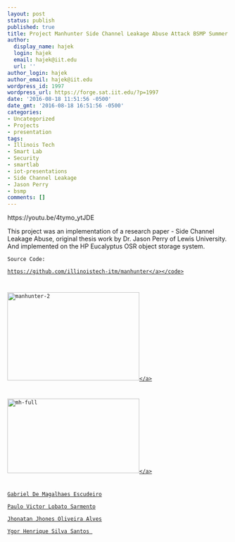 ```yaml
---
layout: post
status: publish
published: true
title: Project Manhunter Side Channel Leakage Abuse Attack BSMP Summer 2016
author:
  display_name: hajek
  login: hajek
  email: hajek@iit.edu
  url: ''
author_login: hajek
author_email: hajek@iit.edu
wordpress_id: 1997
wordpress_url: https://forge.sat.iit.edu/?p=1997
date: '2016-08-18 11:51:56 -0500'
date_gmt: '2016-08-18 16:51:56 -0500'
categories:
- Uncategorized
- Projects
- presentation
tags:
- Illinois Tech
- Smart Lab
- Security
- smartlab
- iot-presentations
- Side Channel Leakage
- Jason Perry
- bsmp
comments: []
---
```

<p>https:&#47;&#47;youtu.be&#47;4tymo_ytJDE</p>
<p>This project was an implementation of a research paper - Side Channel Leakage Abuse, original thesis work by Dr. Jason Perry of Lewis University. And implemented on the HP Eucalyptus OSR object storage system.</p>
<p><code>Source Code:<br />
<a href="https:&#47;&#47;github.com&#47;illinoistech-itm&#47;manhunter">https:&#47;&#47;github.com&#47;illinoistech-itm&#47;manhunter<&#47;a><&#47;code></p>
<p><a href="/assets/2016&#47;08&#47;manhunter-2.jpg"><img src="/assets/2016&#47;08&#47;manhunter-2-300x200.jpg" alt="manhunter-2" width="300" height="200" class="aligncenter size-medium wp-image-1970" &#47;><&#47;a></p>
<p><a href="/assets/2016&#47;08&#47;mh-full.png"><img src="/assets/2016&#47;08&#47;mh-full-300x169.png" alt="mh-full" width="300" height="169" class="aligncenter size-medium wp-image-2000" &#47;><&#47;a></p>
<p>Gabriel De Magalhaes Escudeiro<br />
Paulo Victor Lobato Sarmento<br />
Jhonatan Jhones Oliveira Alves<br />
Ygor Henrique Silva Santos </p>
